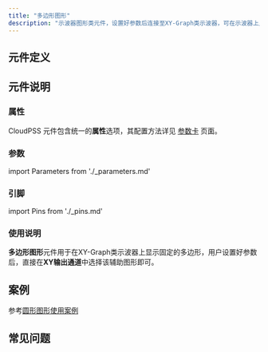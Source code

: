 ```yaml
---
title: "多边形图形"
description: "示波器图形类元件，设置好参数后连接至XY-Graph类示波器，可在示波器上显示固定的多边形。"
---
```


## 元件定义

## 元件说明



### 属性

CloudPSS 元件包含统一的**属性**选项，其配置方法详见 [参数卡](docs/documents/software/10-xstudio/20-simstudio/40-workbench/20-function-zone/30-design-tab/30-param-panel/index.md) 页面。

### 参数

import Parameters from './_parameters.md'

<Parameters/>

### 引脚

import Pins from './_pins.md'

<Pins/>

### 使用说明

**多边形图形**元件用于在XY-Graph类示波器上显示固定的多边形，用户设置好参数后，直接在**XY输出通道**中选择该辅助图形即可。

## 案例
参考[圆形图形使用案例](../10-shapeCircle/index.md)

## 常见问题

